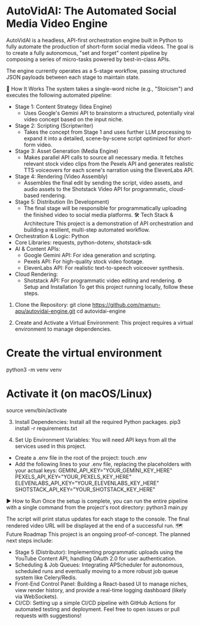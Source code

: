 # AutoVidAI: The Automated Social Media Video Engine

AutoVidAI is a headless, API-first orchestration engine built in Python to fully automate the production of short-form social media videos. The goal is to create a fully autonomous, "set and forget" content pipeline by composing a series of micro-tasks powered by best-in-class APIs.

The engine currently operates as a 5-stage workflow, passing structured JSON payloads between each stage to maintain state.

🚀 How It Works
The system takes a single-word niche (e.g., "Stoicism") and executes the following automated pipeline:
 * Stage 1: Content Strategy (Idea Engine)
   * Uses Google's Gemini API to brainstorm a structured, potentially viral video concept based on the input niche.
 * Stage 2: Scripting (Scriptwriter)
   * Takes the concept from Stage 1 and uses further LLM processing to expand it into a detailed, scene-by-scene script optimized for short-form video.
 * Stage 3: Asset Generation (Media Engine)
   * Makes parallel API calls to source all necessary media. It fetches relevant stock video clips from the Pexels API and generates realistic TTS voiceovers for each scene's narration using the ElevenLabs API.
 * Stage 4: Rendering (Video Assembly)
   * Assembles the final edit by sending the script, video assets, and audio assets to the Shotstack Video API for programmatic, cloud-based rendering.
 * Stage 5: Distribution (In Development)
   * The final stage will be responsible for programmatically uploading the finished video to social media platforms.
🛠️ Tech Stack & Architecture
This project is a demonstration of API orchestration and building a resilient, multi-step automated workflow.
 * Orchestration & Logic: Python
 * Core Libraries: requests, python-dotenv, shotstack-sdk
 * AI & Content APIs:
   * Google Gemini API: For idea generation and scripting.
   * Pexels API: For high-quality stock video footage.
   * ElevenLabs API: For realistic text-to-speech voiceover synthesis.
 * Cloud Rendering:
   * Shotstack API: For programmatic video editing and rendering.
⚙️ Setup and Installation
To get this project running locally, follow these steps.
1. Clone the Repository:
git clone https://github.com/mamun-apu/autovidai-engine.git
cd autovidai-engine

2. Create and Activate a Virtual Environment:
This project requires a virtual environment to manage dependencies.
# Create the virtual environment
python3 -m venv venv

# Activate it (on macOS/Linux)
source venv/bin/activate

3. Install Dependencies:
Install all the required Python packages.
pip3 install -r requirements.txt

4. Set Up Environment Variables:
You will need API keys from all the services used in this project.
 * Create a .env file in the root of the project: touch .env
 * Add the following lines to your .env file, replacing the placeholders with your actual keys:
   GEMINI_API_KEY="YOUR_GEMINI_KEY_HERE"
PEXELS_API_KEY="YOUR_PEXELS_KEY_HERE"
ELEVENLABS_API_KEY="YOUR_ELEVENLABS_KEY_HERE"
SHOTSTACK_API_KEY="YOUR_SHOTSTACK_KEY_HERE"

▶️ How to Run
Once the setup is complete, you can run the entire pipeline with a single command from the project's root directory:
python3 main.py

The script will print status updates for each stage to the console. The final rendered video URL will be displayed at the end of a successful run.
🗺️ Future Roadmap
This project is an ongoing proof-of-concept. The planned next steps include:
 * Stage 5 (Distributor): Implementing programmatic uploads using the YouTube Content API, handling OAuth 2.0 for user authentication.
 * Scheduling & Job Queues: Integrating APScheduler for autonomous, scheduled runs and eventually moving to a more robust job queue system like Celery/Redis.
 * Front-End Control Panel: Building a React-based UI to manage niches, view render history, and provide a real-time logging dashboard (likely via WebSockets).
 * CI/CD: Setting up a simple CI/CD pipeline with GitHub Actions for automated testing and deployment.
Feel free to open issues or pull requests with suggestions!
